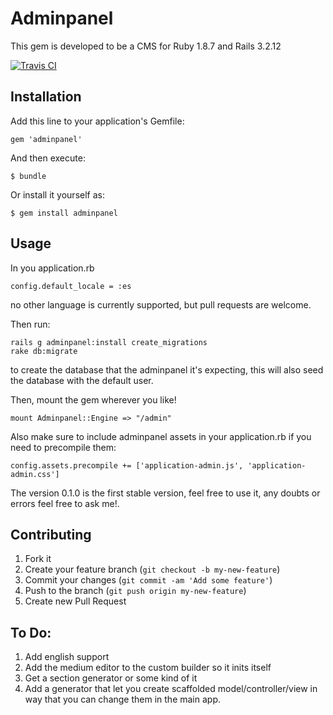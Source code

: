 # Adminpanel

This gem is developed to be a CMS for Ruby 1.8.7 and Rails 3.2.12 

[![Travis CI   ](https://api.travis-ci.org/joseramonc/adminpanel.png)       ](https://travis-ci.org/joseramonc/adminpanel)

## Installation

Add this line to your application's Gemfile:

    gem 'adminpanel'

And then execute:

    $ bundle

Or install it yourself as:

    $ gem install adminpanel

## Usage

In you application.rb 

    config.default_locale = :es
no other language is currently supported, but pull requests are welcome.

Then run:

    rails g adminpanel:install create_migrations
    rake db:migrate
to create the database that the adminpanel it's expecting, this will also seed the database with the default user.

Then, mount the gem wherever you like!

    mount Adminpanel::Engine => "/admin"

Also make sure to include adminpanel assets in your application.rb if you need to precompile them:

    config.assets.precompile += ['application-admin.js', 'application-admin.css']
The version 0.1.0 is the first stable version, feel free to use it, any doubts or errors feel free to ask me!.

## Contributing

1. Fork it
2. Create your feature branch (`git checkout -b my-new-feature`)
3. Commit your changes (`git commit -am 'Add some feature'`)
4. Push to the branch (`git push origin my-new-feature`)
5. Create new Pull Request

## To Do:

1. Add english support
2. Add the medium editor to the custom builder so it inits itself
3. Get a section generator or some kind of it
4. Add a generator that let you create scaffolded model/controller/view in way that you can change them in the main app.